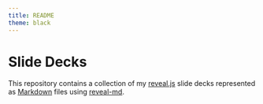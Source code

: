 ```yaml
---
title: README
theme: black
---
```


# Slide Decks

This repository contains a collection of my [reveal.js](https://revealjs.com/) 
slide decks represented as [Markdown](https://daringfireball.net/projects/markdown/syntax) files using [reveal-md](https://github.com/webpro/reveal-md).
